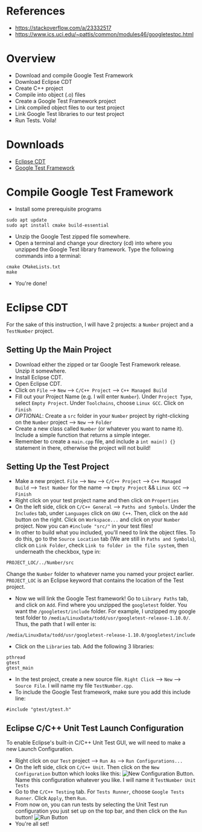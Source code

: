 # References
- https://stackoverflow.com/a/23332517
- https://www.ics.uci.edu/~pattis/common/modules46/googletestpc.html

# Overview
- Download and compile Google Test Framework
- Download Eclipse CDT
- Create C++ project
- Compile into object (.o) files
- Create a Google Test Framework project
- Link compiled object files to our test project
- Link Google Test libraries to our test project
- Run Tests. Voila!

# Downloads
- [Eclipse CDT](https://www.eclipse.org/downloads/packages/release/2019-09/r/eclipse-ide-cc-developers)
- [Google Test Framework](https://github.com/google/googletest/releases)

# Compile Google Test Framework
- Install some prerequisite programs
```
sudo apt update
sudo apt install cmake build-essential
```
- Unzip the Google Test zipped file somewhere.
- Open a terminal and change your directory (cd) into where you unzipped the Google Test library framework. Type the following commands into a terminal:
```
cmake CMakeLists.txt
make
```
- You're done!

# Eclipse CDT
For the sake of this instruction, I will have 2 projects: a `Number` project and a `TestNumber` project.

## Setting Up the Main Project
- Download either the zipped or tar Google Test Framework release. Unzip it somewhere.
- Install Eclipse CDT.
- Open Eclipse CDT.
- Click on `File` -->  `New` --> `C/C++ Project` --> `C++ Managed Build`
- Fill out your Project Name (e.g. I will enter `Number`). Under `Project Type`, select `Empty Project`. Under `Toolchains`, choose `Linux GCC`. Click on `Finish`
- *OPTIONAL*: Create a `src` folder in your `Number` project by right-clicking on the `Number` project --> `New` --> `Folder`
- Create a new class called `Number` (or whatever you want to name it). Include a simple function that returns a simple integer.
- Remember to create a `main.cpp` file, and include a `int main() {}` statement in there, otherwise the project will not build!

## Setting Up the Test Project
- Make a new project. `File` -->  `New` --> `C/C++ Project` --> `C++ Managed Build` --> `Test Number` for the name --> `Empty Project` && `Linux GCC` --> `Finish`
- Right click on your test project name and then click on `Properties`
- On the left side, click on `C/C++ General` --> `Paths and Symbols`. Under the `Includes` tab, under `Languages` click on `GNU C++`. Then, click on the `Add` button on the right. Click on `Workspace...` and click on your `Number` project. Now you can `#include "src/"` in your test files!
- In other to build what you included, you'll need to link the object files. To do this, go to the `Source Location` tab (We are still in `Paths and Symbols`), click on `Link Folder`, check `Link to folder in the file system`, then underneath the checkbox, type in:
```
PROJECT_LOC/../Number/src
```
Change the `Number` folder to whatever name you named your project earlier. `PROJECT_LOC` is an Eclipse keyword that contains the location of the Test project.
- Now we will link the Google Test framework! Go to `Library Paths` tab, and click on `Add`. Find where you unzipped the `googletest` folder. You want the `/googletest/include` folder. For example, I unzipped my google test folder to `/media/LinuxData/todd/usr/googletest-release-1.10.0/`. Thus, the path that I will enter is:
```
/media/LinuxData/todd/usr/googletest-release-1.10.0/googletest/include
```
- Click on the `Libraries` tab. Add the following 3 libraries:
```
pthread
gtest
gtest_main
```
- In the test project, create a new source file. `Right Click` --> `New` --> `Source File`. I will name my file `TestNumber.cpp`.
- To include the Google Test framework, make sure you add this include line:
```
#include "gtest/gtest.h"
```

## Eclipse C/C++ Unit Test Launch Configuration
To enable Eclipse's built-in C/C++ Unit Test GUI, we will need to make a new Launch Configuration.
- Right click on our `Test` project --> `Run As` --> `Run Configurations...`
- On the left side, click on `C/C++ Unit`. Then click on the `New Configuration` button which looks like this: ![New Configuration Button](images/runConfig.png). Name this configuration whatever you like. I will name it `TestNumber Unit Tests`
- Go to the `C/C++ Testing` tab. For `Tests Runner`, choose `Google Tests Runner`. Click `Apply`, then `Run`.
- From now on, you can run tests by selecting the Unit Test run configuration you just set up on the top bar, and then click on the `Run` button! ![Run Button](images/runButton.png)
- You're all set!
